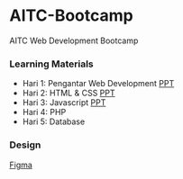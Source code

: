 # AITC-Bootcamp
AITC Web Development Bootcamp


### Learning Materials
- Hari 1: Pengantar Web Development [PPT](https://docs.google.com/presentation/d/1ReEC00HhXusBXQSjda7H22-p1bBaOpIm/edit?usp=sharing&ouid=111415231716835215473&rtpof=true&sd=true)
- Hari 2: HTML & CSS [PPT](https://docs.google.com/presentation/d/10DrXOOtoY4fknxSO1bwH1HjKQEvVuZj-/edit?usp=sharing&ouid=111415231716835215473&rtpof=true&sd=true)
- Hari 3: Javascript [PPT](https://docs.google.com/presentation/d/1D4HzuZaqMjqn28vZ3j-6YzG7bAvcNWAP/edit?usp=sharing&ouid=111415231716835215473&rtpof=true&sd=true)
- Hari 4: PHP
- Hari 5: Database


### Design
[Figma](https://www.figma.com/file/44E1oAIdqQyweLozS7htz3/AITC?node-id=7%3A73)
